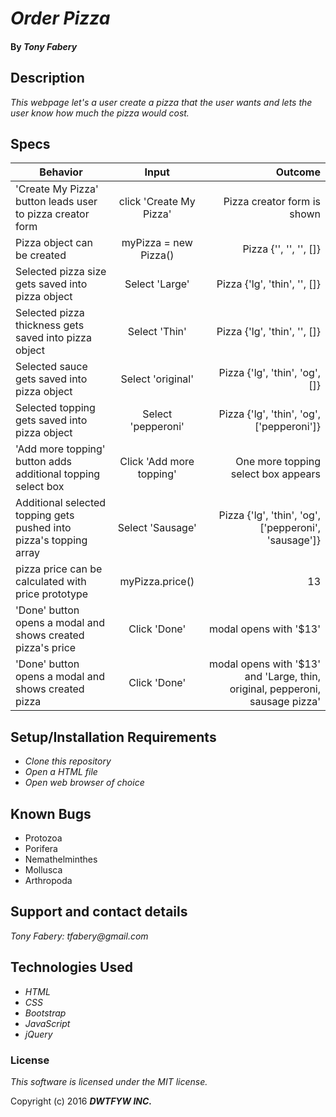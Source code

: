 # _Order Pizza_

#### By _**Tony Fabery**_

## Description

_This webpage let's a user create a pizza that the user wants and lets the user know how much the pizza would cost._

## Specs
| Behavior        | Input           | Outcome  |
| ------------- |:-------------:| -----:|
| 'Create My Pizza' button leads user to pizza creator form  | click 'Create My Pizza' | Pizza creator form is shown |
| Pizza object can be created  | myPizza = new Pizza() | Pizza {'', '', '', []} |
| Selected pizza size gets saved into pizza object  | Select 'Large' | Pizza {'lg', 'thin', '', []} |
| Selected pizza thickness gets saved into pizza object  | Select 'Thin' | Pizza {'lg', 'thin', '', []} |
| Selected sauce gets saved into pizza object | Select 'original' | Pizza {'lg', 'thin', 'og', []} |
| Selected topping gets saved into pizza object |Select 'pepperoni' | Pizza {'lg', 'thin', 'og', ['pepperoni']} |
| 'Add more topping' button adds additional topping select box | Click 'Add more topping' | One more topping select box appears |
| Additional selected topping gets pushed into pizza's topping array  | Select 'Sausage' | Pizza {'lg', 'thin', 'og', ['pepperoni', 'sausage']} |
| pizza price can be calculated with price prototype | myPizza.price() | 13 |
| 'Done' button opens a modal and shows created pizza's price | Click 'Done' | modal opens with '$13' |
| 'Done' button opens a modal and shows created pizza | Click 'Done' | modal opens with '$13' and 'Large, thin, original, pepperoni, sausage pizza' |

## Setup/Installation Requirements

* _Clone this repository_
* _Open a HTML file_
* _Open web browser of choice_

## Known Bugs
* Protozoa
* Porifera
* Nemathelminthes
* Mollusca
* Arthropoda


## Support and contact details

_Tony Fabery: tfabery@gmail.com_

## Technologies Used

* _HTML_
* _CSS_
* _Bootstrap_
* _JavaScript_
* _jQuery_

### License

*This software is licensed under the MIT license.*

Copyright (c) 2016 **_DWTFYW INC._**
